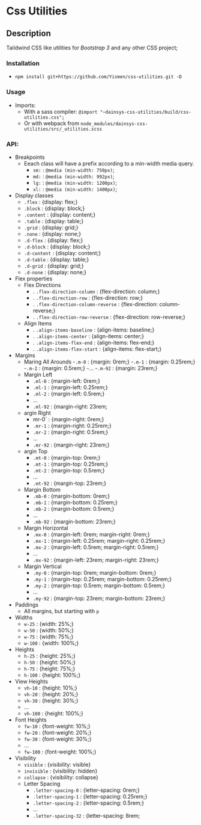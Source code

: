 # Css Utilities

## Description
Taildwind CSS like utilities for *Bootstrap 3* and any other CSS project;

### Installation
- ```npm install git+https://github.com/Yismen/css-utilities.git -D```
### Usage
- Imports:
    - With a sass compiler: ```@import "~dainsys-css-utilities/build/css-utilities.css";```
    - Or with webpack from ```node_modules/dainsys-css-utilities/src/_utilities.scss```
### API:
- Breakpoints
  - Eeach class will have a prefix according to a min-width media query.
    - `sm:` : `@media (min-width: 750px)`;
    - `md:` : `@media (min-width: 992px)`;
    - `lg:` : `@media (min-width: 1200px)`;
    - `xl:` : `@media (min-width: 1400px)`;
- Display classes
    - `.flex` : {display: flex;}
    - `.block` : {display: block;}
    - `.content` : {display: content;}
    - `.table` : {display: table;}
    - `.grid` : {display: grid;}
    - `.none` : {display: none;}
    - `.d-flex` : {display: flex;}
    - `.d-block` : {display: block;}
    - `.d-content` : {display: content;}
    - `.d-table` : {display: table;}
    - `.d-grid` : {display: grid;}
    - `.d-none` : {display: none;}
- Flex properties
    - Flex Directions
        - . `.flex-direction-column` : {flex-direction: column;}
        - . `.flex-direction-row` : {flex-direction: row;}
        - . `.flex-direction-column-reverse` : {flex-direction: column-reverse;}
        - . `.flex-direction-row-reverse` : {flex-direction: row-reverse;}
    - Align Items
        - . `.align-items-baseline` : {align-items: baseline;}
        - . `.align-items-center` : {align-items: center;}
        - . `.align-items-flex-end` : {align-items: flex-end;}
        - . `.align-items-flex-start` : {align-items: flex-start;}
- Margins
    - Maring All Arounds
        -`.m-0` : {margin: 0rem;}
        -`.m-1` : {margin: 0.25rem;}
        -`.m-2` : {margin: 0.5rem;}
        -...
        -`.m-92` : {margin: 23rem;}
    - Margin Left
        - `.ml-0` : {margin-left: 0rem;}
        - `.ml-1` : {margin-left: 0.25rem;}
        - `.ml-2` : {margin-left: 0.5rem;}
        -  ...
        -  `.ml-92` : {margin-right: 23rem;
    - argin Right
        - mr-0` : {margin-right: 0rem;}
        -  `.mr-1` : {margin-right: 0.25rem;}
        -  `.mr-2` : {margin-right: 0.5rem;}
        -  ...
        -  `.mr-92` : {margin-right: 23rem;}
    - argin Top
        -  `.mt-0` : {margin-top: 0rem;}
        -  `.mt-1` : {margin-top: 0.25rem;}
        -  `.mt-2` : {margin-top: 0.5rem;}
        -  ...
        -  `.mt-92` : {margin-top: 23rem;}
    - Margin Bottom
        -  `.mb-0` : {margin-bottom: 0rem;}
        -  `.mb-1` : {margin-bottom: 0.25rem;}
        -  `.mb-2` : {margin-bottom: 0.5rem;}
        -  ...
        - `.mb-92` : {margin-bottom: 23rem;}
    - Margin Horizontal
        -  `.mx-0` : {margin-left: 0rem; margin-right: 0rem;}
        -  `.mx-1` : {margin-left: 0.25rem; margin-right: 0.25rem;}
        -  `.mx-2` : {margin-left: 0.5rem; margin-right: 0.5rem;}
        -  ...
        -  `.mx-92` : {margin-left: 23rem; margin-right: 23rem;}
    - Margin Vertical
        -  `.my-0` : {margin-top: 0rem; margin-bottom: 0rem;}
        -  `.my-1` : {margin-top: 0.25rem; margin-bottom: 0.25rem;}
        -  `.my-2` : {margin-top: 0.5rem; margin-bottom: 0.5rem;}
        -  ...
        -  `.my-92` : {margin-top: 23rem; margin-bottom: 23rem;}
- Paddings
    - All margins, but starting with `p`
- Widths
    - `w-25` : {width: 25%;}
    - `w-50` : {width: 50%;}
    - `w-75` : {width: 75%;}
    - `w-100` : {width: 100%;}
- Heights
    - `h-25` : {height: 25%;}
    - `h-50` : {height: 50%;}
    - `h-75` : {height: 75%;}
    - `h-100` : {height: 100%;}
- View Heights
    - `vh-10` : {height: 10%;}
    - `vh-20` : {height: 20%;}
    - `vh-30` : {height: 30%;}
    - ...
    - `vh-100` : {height: 100%;}
- Font Heights
    - `fw-10` : {font-weight: 10%;}
    - `fw-20` : {font-weight: 20%;}
    - `fw-30` : {font-weight: 30%;}
    - ...
    - `fw-100` : {font-weight: 100%;}
- Visibility
    - `visible` : {visibility: visible}
    - `invisible` : {visibility: hidden}
    - `collapse` : {visibility: collapse}
  - Letter Spacing
      - `.letter-spacing-0` : {letter-spacing: 0rem;}
      - `.letter-spacing-1` : {letter-spacing: 0.25rem;}
      - `.letter-spacing-2` : {letter-spacing: 0.5rem;}
      - ...
      - `.letter-spacing-32` : {letter-spacing: 8rem;